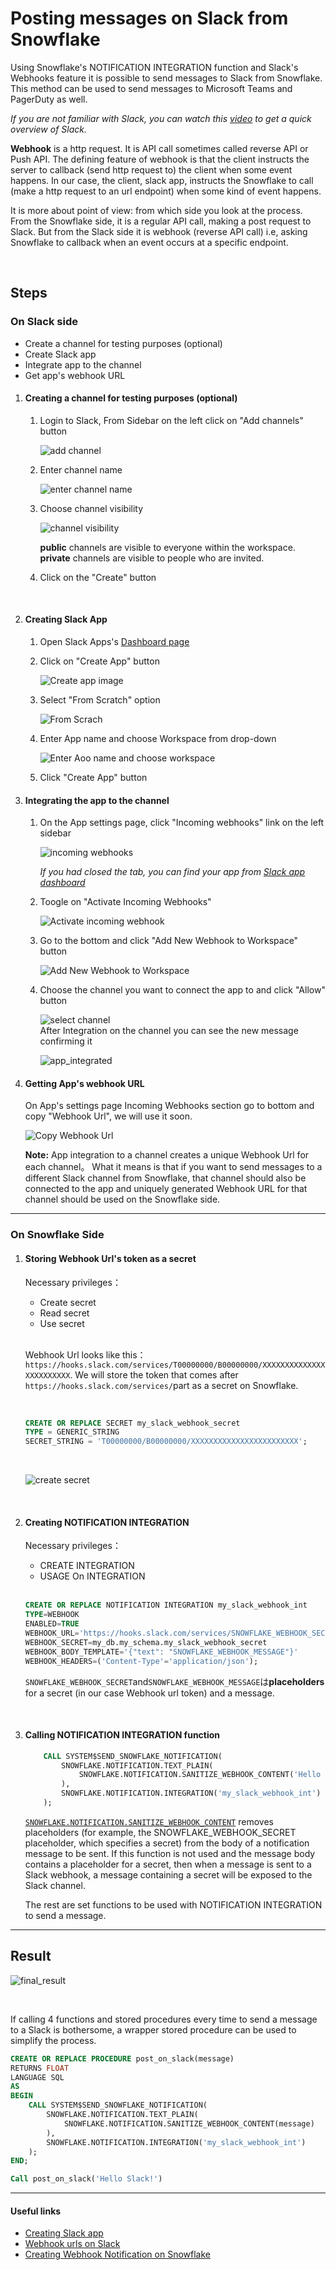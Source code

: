 # Posting messages on Slack from Snowflake

Using Snowflake's NOTIFICATION INTEGRATION function and Slack's Webhooks feature it is possible to send messages to Slack from Snowflake.
This method can be used to send messages to Microsoft Teams and PagerDuty as well.

_If you are not familiar with Slack, you can watch this [video][Slack_overview_en] to get a quick overview of Slack._

**Webhook** is a http request. It is API call sometimes called reverse API or Push API. The defining feature of webhook is that the client instructs the server to callback (send http request to) the client when some event happens.
In our case, the client, slack app, instructs the Snowflake to call (make a http request to an url endpoint) when some kind of event happens.

It is more about point of view: from which side you look at the process.
From the Snowflake side, it is a regular API call, making a post request to Slack.
But from the Slack side it is webhook (reverse API call) i.e, asking Snowflake to callback when an event occurs at a specific endpoint.

<br/>

## Steps

### On Slack side

- Create a channel for testing purposes (optional)
- Create Slack app
- Integrate app to the channel
- Get app's webhook URL

1. #### Creating a channel for testing purposes (optional)

    1. Login to Slack, From Sidebar on the left click on "Add channels" button

        ![add channel](./images/add_channel.PNG)
        <br/>
    1. Enter channel name

        ![enter channel name](./images/channel_name.PNG)
        <br/>
    1. Choose channel visibility

        ![channel visibility](./images/channel_privacy.PNG)

        **public** channels are visible to everyone within the workspace.
        **private** channels are visible to people who are invited.
        <br/>
    1. Click on the "Create" button
    <br/>


1. #### Creating Slack App

    1. Open Slack Apps's [Dashboard page](https://api.slack.com/apps)
        <br/>
    1. Click on "Create App" button

        ![Create app image](./images/create_app.PNG)
        <br/>
    1. Select "From Scratch" option

        ![From Scrach](./images/from_scrach.PNG)
        <br/>
    1. Enter App name and choose Workspace from drop-down

        ![Enter Aoo name and choose workspace](./images/app_name_and_workspace.PNG)
       <br/>
    1. Click "Create App" button
        <br/>

1. ####  Integrating the app to the channel

    1. On the App settings page, click "Incoming webhooks" link on the left sidebar

        ![incoming webhooks](./images/incoming_webhooks.PNG)

        _If you had closed the tab, you can find your app from [Slack app dashboard](https://api.slack.com/apps)_
        <br/>
    1. Toogle on "Activate Incoming Webhooks"

        ![Activate incoming webhook](./images/activate_incoming_webhook.PNG)
        <br/>
    1. Go to the bottom and click "Add New Webhook to Workspace" button

        ![Add New Webhook to Workspace](./images/add_new_workspace.PNG)
        <br/>
    1. Choose the channel you want to connect the app to and click "Allow" button

        ![select channel](./images/select_channel.PNG)
       <br/>
        After Integration on the channel you can see the new message confirming it

        ![app_integrated](./images/app_integrated.PNG)
        <br/>

1. #### Getting App's webhook URL

    On App's settings page Incoming Webhooks section go to bottom and copy "Webhook Url", we will use it soon.

    ![Copy Webhook Url](./images/webhook_url.PNG)

    **Note:** App integration to a channel creates a unique Webhook Url for each channel。
    What it means is that if you want to send messages to a different Slack channel from Snowflake, that channel should also be connected to the app and uniquely generated Webhook URL for that channel should be used on the Snowflake side.

---

### On Snowflake Side

1. #### Storing Webhook Url's token as a secret

    Necessary privileges：
    - Create secret
    - Read secret
    - Use secret
    <br/>

    Webhook Url looks like this： `https://hooks.slack.com/services/T00000000/B00000000/XXXXXXXXXXXXXXXXXXXXXXXX`.
    We will store the token that comes after `https://hooks.slack.com/services/`part as a secret on Snowflake.

    <br/>

    ```SQL
    CREATE OR REPLACE SECRET my_slack_webhook_secret
    TYPE = GENERIC_STRING
    SECRET_STRING = 'T00000000/B00000000/XXXXXXXXXXXXXXXXXXXXXXXX';
    ```

    <br/>

    ![create secret](./images/secret_created.PNG)

    <br/>

1. #### Creating NOTIFICATION INTEGRATION

    Necessary privileges：
    - CREATE INTEGRATION
    - USAGE On INTEGRATION

    <br/>

    ```SQL
    CREATE OR REPLACE NOTIFICATION INTEGRATION my_slack_webhook_int
    TYPE=WEBHOOK
    ENABLED=TRUE
    WEBHOOK_URL='https://hooks.slack.com/services/SNOWFLAKE_WEBHOOK_SECRET'
    WEBHOOK_SECRET=my_db.my_schema.my_slack_webhook_secret
    WEBHOOK_BODY_TEMPLATE='{"text": "SNOWFLAKE_WEBHOOK_MESSAGE"}'
    WEBHOOK_HEADERS=('Content-Type'='application/json');
    ```

    `SNOWFLAKE_WEBHOOK_SECRET`and`SNOWFLAKE_WEBHOOK_MESSAGE`は**placeholders** for a secret (in our case Webhook url token) and a message.

      <br/>

1. #### Calling NOTIFICATION INTEGRATION function

    ```SQL
        CALL SYSTEM$SEND_SNOWFLAKE_NOTIFICATION(
            SNOWFLAKE.NOTIFICATION.TEXT_PLAIN(
                SNOWFLAKE.NOTIFICATION.SANITIZE_WEBHOOK_CONTENT('Hello Slack!')
            ),
            SNOWFLAKE.NOTIFICATION.INTEGRATION('my_slack_webhook_int')
        );
    ```

    [`SNOWFLAKE.NOTIFICATION.SANITIZE_WEBHOOK_CONTENT`](https://docs.snowflake.com/en/sql-reference/functions/sanitize_webhook_content) removes placeholders (for example, the SNOWFLAKE_WEBHOOK_SECRET placeholder, which specifies a secret) from the body         of a notification message to be sent.
    If this function is not used and the message body contains a placeholder for a secret, then when a message is sent to a Slack webhook, a message containing a secret will be exposed to the Slack channel.

    The rest are set functions to be used with NOTIFICATION INTEGRATION to send a message.

---

## Result

![final_result](./images/final_result.PNG)

<br/>

If calling 4 functions and stored procedures every time to send a message to a Slack is bothersome, a wrapper stored procedure can be used to simplify the process.

```SQL
CREATE OR REPLACE PROCEDURE post_on_slack(message)
RETURNS FLOAT
LANGUAGE SQL
AS
BEGIN
    CALL SYSTEM$SEND_SNOWFLAKE_NOTIFICATION(
        SNOWFLAKE.NOTIFICATION.TEXT_PLAIN(
            SNOWFLAKE.NOTIFICATION.SANITIZE_WEBHOOK_CONTENT(message)
        ),
        SNOWFLAKE.NOTIFICATION.INTEGRATION('my_slack_webhook_int')
    );
END;

Call post_on_slack('Hello Slack!')
```

---

#### Useful links

- [Creating Slack app](https://api.slack.com/quickstart)
- [Webhook urls on Slack](https://api.slack.com/messaging/webhooks)
- [Creating Webhook Notification on Snowflake](https://docs.snowflake.com/en/user-guide/notifications/webhook-notifications)

[Slack_overview_en]:https://www.youtube.com/watch?v=RRxQQxiM7AA
[Slack_overview_ja]:https://www.youtube.com/watch?v=cIDEPwOxQ2Y
